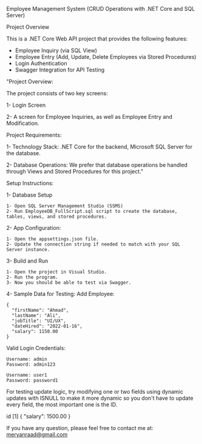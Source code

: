 Employee Management System (CRUD Operations with .NET Core and SQL Server)

Project Overview

This is a .NET Core Web API project that provides the following features:

- Employee Inquiry (via SQL View)
- Employee Entry (Add, Update, Delete Employees via Stored Procedures)
- Login Authentication
- Swagger Integration for API Testing

"Project Overview:

The project consists of two key screens:

1- Login Screen

2- A screen for Employee Inquiries, as well as Employee Entry and Modification.
 

Project Requirements:

1- Technology Stack: .NET Core for the backend, Microsoft SQL Server for the database.

2- Database Operations: We prefer that database operations be handled through Views and Stored Procedures for this project."



Setup Instructions:

1- Database Setup

	1- Open SQL Server Management Studio (SSMS)
	2- Run EmployeeDB_FullScript.sql script to create the database, tables, views, and stored procedures.

2- App Configuration:

	1- Open the appsettings.json file.
	2- Update the connection string if needed to match with your SQL Server instance.

3- Build and Run

	1- Open the project in Visual Studio.
	2- Run the program.
	3- Now you should be able to test via Swagger. 

4- Sample Data for Testing:
Add Employee:

	{
	  "firstName": "Ahmad",
	  "lastName": "Ali",
	  "jobTitle": "UI/UX",
	  "dateHired": "2022-01-16",
	  "salary": 1150.00
	}

Valid Login Credentials:

	Username: admin
	Password: admin123

	Username: user1	
	Password: password1


For testing update logic, try modifying one or two fields using dynamic updates with ISNULL to make it more dynamic so you don't have to update every field, the most important one is the ID.

id [1]
{
  "salary": 1500.00
}

If you have any question, please feel free to contact me at: meryanraad@gmail.com
